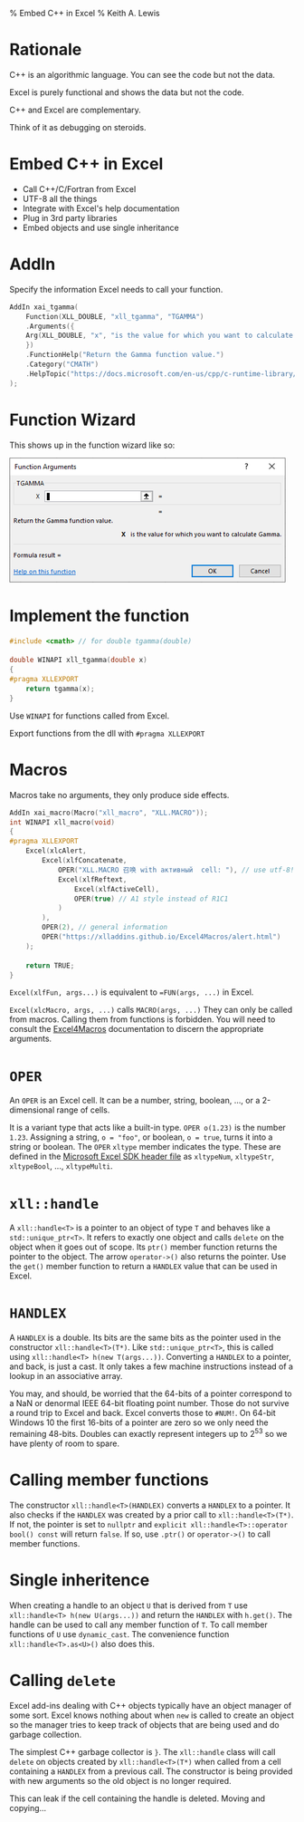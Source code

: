 % Embed C++ in Excel
% Keith A. Lewis

# Rationale

C++ is an algorithmic language. You can see the code but not the data.

Excel is purely functional and shows the data but not the code.

C++ and Excel are complementary.

Think of it as debugging on steroids.

# Embed C++ in Excel

- Call C++/C/Fortran from Excel
- UTF-8 all the things
- Integrate with Excel's help documentation
- Plug in 3rd party libraries
- Embed objects and use single inheritance

# AddIn

Specify the information Excel needs to call your function.

``` C++
AddIn xai_tgamma(
    Function(XLL_DOUBLE, "xll_tgamma", "TGAMMA")
    .Arguments({
	Arg(XLL_DOUBLE, "x", "is the value for which you want to calculate Gamma.")
    })
    .FunctionHelp("Return the Gamma function value.")
    .Category("CMATH")
    .HelpTopic("https://docs.microsoft.com/en-us/cpp/c-runtime-library/reference/tgamma-tgammaf-tgammal")
);
```

# Function Wizard

This shows up in the function wizard like so:

<img src="images/tgamma.png" alt="Function Wizard dialog">

# Implement the function

```C++
#include <cmath> // for double tgamma(double)

double WINAPI xll_tgamma(double x)
{
#pragma XLLEXPORT
	return tgamma(x);
}
```

Use `WINAPI` for functions called from Excel.

Export functions from the dll with `#pragma XLLEXPORT`


# Macros

Macros take no arguments, they only produce side effects.

```C++
AddIn xai_macro(Macro("xll_macro", "XLL.MACRO"));
int WINAPI xll_macro(void)
{
#pragma XLLEXPORT
    Excel(xlcAlert, 
        Excel(xlfConcatenate,
            OPER("XLL.MACRO 召唤 with активный  cell: "), // use utf-8!
            Excel(xlfReftext, 
                Excel(xlfActiveCell), 
                OPER(true) // A1 style instead of R1C1
            )
        ),
        OPER(2), // general information
        OPER("https://xlladdins.github.io/Excel4Macros/alert.html")
    );
	
    return TRUE;
}
```
`Excel(xlfFun, args...)` is equivalent to `=FUN(args, ...)` in Excel.

`Excel(xlcMacro, args, ...)` calls `MACRO(args, ...)` They can only
be called from macros. Calling them from functions is forbidden.
You will need to consult the [Excel4Macros](https://xlladdins.github.io/Excel4Macros/)
documentation to discern the appropriate arguments.

# `OPER`

An `OPER` is an Excel cell. It can be a number, string, boolean, ...,
or a 2-dimensional range of cells.

It is a variant type that acts like a built-in type. 
`OPER o(1.23)` is the number `1.23`. 
Assigning a string, `o = "foo"`, or boolean, `o = true`, turns it into a string or boolean. 
The `OPER` `xltype` member indicates the type.
These are defined in the
[Microsoft Excel SDK header file](https://github.com/xlladdins/xll/blob/master/xll/XLCALL.H)
as `xltypeNum`, `xltypeStr`, `xltypeBool`, ..., `xltypeMulti`.

# `xll::handle`

A `xll::handle<T>` is a pointer to an object of type `T` and behaves like a `std::unique_ptr<T>`.
It refers to exactly one object and calls `delete` on the object when it goes out of scope.
Its `ptr()` member function returns the pointer to the object.
The arrow `operator->()` also returns the pointer.
Use the `get()` member function to return a `HANDLEX` value that can be used in Excel.

# `HANDLEX`

A `HANDLEX` is a double. Its bits are the same bits as the pointer used
in the constructor `xll::handle<T>(T*)`.
Like `std::unique_ptr<T>`, this is called using `xll::handle<T> h(new T(args...))`.
Converting a `HANDLEX` to a pointer, and back, is just a cast. 
It only takes a few machine instructions instead of a lookup in an associative array.

You may, and should, be worried that the 64-bits of a pointer correspond to
a NaN or denormal IEEE 64-bit floating point number. Those do not survive a
round trip to Excel and back. Excel converts those to `#NUM!`.
On 64-bit Windows 10 the first 16-bits of a pointer are zero so we only need the remaining 48-bits.
Doubles can exactly represent integers up to 2<sup>53</sup> so we have plenty of room to spare.

# Calling member functions

The constructor `xll::handle<T>(HANDLEX)` converts a `HANDLEX` to a pointer.
It also checks if the `HANDLEX` was created by a prior call to `xll::handle<T>(T*)`.
If not, the pointer is set to `nullptr` and `explicit xll::handle<T>::operator bool() const`
will return `false`. If so, use `.ptr()` or `operator->()` to call member functions.

# Single inheritence

When creating a handle to an object `U` that is derived from `T`
use `xll::handle<T> h(new U(args...))` and return the `HANDLEX` with `h.get()`.
The handle can be used to call any member function of `T`.
To call member functions of `U` use `dynamic_cast`.
The convenience function `xll::handle<T>.as<U>()` also does this.

# Calling `delete`

Excel add-ins dealing with C++ objects typically have an object manager of some sort.
Excel knows nothing about when `new` is called to create an object so the
manager tries to keep track of objects that are being used and do garbage collection.

The simplest C++ garbage collector is `}`.  The `xll::handle` class will call
`delete` on objects created by `xll::handle<T>(T*)` when called from a cell
containing a `HANDLEX` from a previous call. The constructor is being provided
with new arguments so the old object is no longer required.

This can leak if the cell containing the handle is deleted. Moving and copying...

